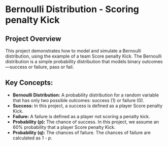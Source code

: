 # Bernoulli Distribution - Scoring penalty Kick
## Project Overview
This project demonstrates how to model and simulate a Bernoulli distribution, using the example of a team Score penalty Kick. The Bernoulli distribution is a simple probability distribution that models binary outcomes—success or failure, pass or fail.

## Key Concepts:
* **Bernoulli Distribution:** A probability distribution for a random variable that has only two possible outcomes: success (1) or failure (0).
* **Success:** In this project, a success is defined as a player Score penalty Kick.
* **Failure:** A failure is defined as a player not scoring a penalty kick.
* **Probability (p):** The chance of success. In this project, we assume an 60% probability that a player Score penalty Kick.
* **Probability (q):** The chances of failure. The chances of failure are calculated as *1 - p*.
